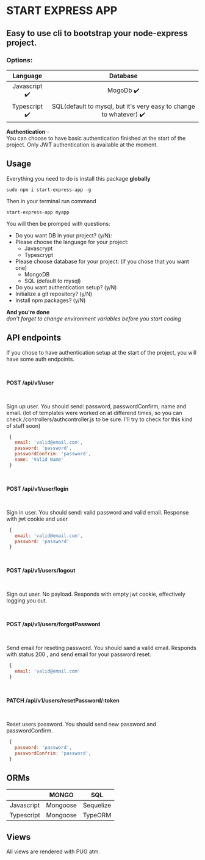# START EXPRESS APP

## Easy to use cli to bootstrap your node-express project.

### Options:

|           Language            |                                      Database                                      |
|:-----------------------------:|:----------------------------------------------------------------------------------:|
| Javascript :heavy_check_mark: |                             MogoDb :heavy_check_mark:                              |
| Typescript :heavy_check_mark: | SQL(default to mysql, but it's very easy to change to whatever) :heavy_check_mark: |

**Authentication** - <br>
  You can choose to have basic authentication finished at the start of the project. Only JWT authentication is available at the moment.

## Usage

Everything you need to do is install this package **globally** <br>
```
sudo npm i start-express-app -g
```
Then in your terminal run command

```
start-express-app myapp
```

You will then be promped with questions:
* Do you want DB in your project? (y/N): 
* Please choose the language for your project:
  * Javascrypt
  * Typescrypt
* Please choose database for your project: (if you chose that you want one)
  * MongoDB
  * SQL (default to mysql)
* Do you want authentication setup? (y/N)
* Initialize a git repository? (y/N)
* Install npm packages? (y/N)


**And you're done** <br>
*don't forget to change environment variables before you start coding*

## API endpoints

If you chose to have authentication setup at the start of the project, you will have some auth endpoints.

<br>

**POST /api/v1/user**

<br>

Sign up user. You should send: password, passwordConfirm, name and email.
(lot of templates were worked on at differend times, so you can check /controllers/authcontroller.js to be sure. I'll try to check for this kind of stuff soon)

```javascript
 {
   email: 'valid@email.com',
   password: 'password',
   passwordConfrim: 'password',
   name: 'Valid Name'
 }
```

<br>

**POST /api/v1/user/login**

<br>

Sign in user. You should send: valid password and valid email.
Response with jwt cookie and user

```javascript
 {
   email: 'valid@email.com',
   password: 'password'
 }
```

<br>

**POST /api/v1/users/logout**

<br>

Sign out user. No payload.
Responds with empty jwt cookie, effectively logging you out.

<br>

**POST /api/v1/users/forgotPassword**

<br>


Send email for reseting password. You should sand a valid email.
Responds with status 200 , and send email for your password reset.

```javascript
 {
   email: 'valid@email.com'
 }
```

<br>

**PATCH /api/v1/users/resetPassword/:token**

<br>

Reset users password. You should send new password and passwordConfirm.

```javascript
 {
   password: 'password',
   passwordConfrim: 'password',
 }
```

## ORMs

|                               |                 MONGO                 |                    SQL                    |
|:-----------------------------:|:-------------------------------------:|:-----------------------------------------:|
|           Javascript          |               Mongoose                |                 Sequelize                 |
|           Typescript          |               Mongoose                |                  TypeORM                  |

## Views

All views are rendered with PUG atm.
